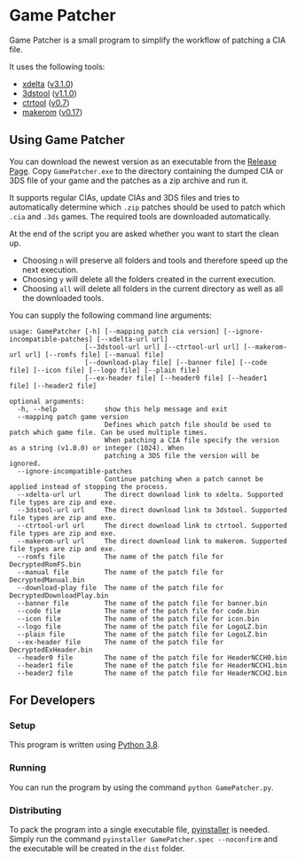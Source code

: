 # Game Patcher
Game Patcher is a small program to simplify the workflow of patching a CIA file.  
  
It uses the following tools:
  * [xdelta](https://github.com/jmacd/xdelta-gpl) ([v3.1.0](https://github.com/jmacd/xdelta-gpl/releases/tag/v3.1.0))
  * [3dstool](https://github.com/dnasdw/3dstool) ([v1.1.0](https://github.com/dnasdw/3dstool/releases/tag/v1.1.0))
  * [ctrtool](https://github.com/3DSGuy/Project_CTR) ([v0.7](https://github.com/3DSGuy/Project_CTR/releases/tag/ctrtool-v0.7))
  * [makerom](https://github.com/3DSGuy/Project_CTR) ([v0.17](https://github.com/3DSGuy/Project_CTR/releases/tag/makerom-v0.17))


## Using Game Patcher
You can download the newest version as an executable from the [Release Page](https://github.com/Ich73/GamePatcher/releases/latest). Copy `GamePatcher.exe` to the directory containing the dumped CIA or 3DS file of your game and the patches as a zip archive and run it.  
  
It supports regular CIAs, update CIAs and 3DS files and tries to automatically determine which `.zip` patches should be used to patch which `.cia` and `.3ds` games. The required tools are downloaded automatically.  
  
At the end of the script you are asked whether you want to start the clean up.
  * Choosing `n` will preserve all folders and tools and therefore speed up the next execution.
  * Choosing `y` will delete all the folders created in the current execution.
  * Choosing `all` will delete all folders in the current directory as well as all the downloaded tools.
  
You can supply the following command line arguments:
```
usage: GamePatcher [-h] [--mapping patch cia version] [--ignore-incompatible-patches] [--xdelta-url url]
                   [--3dstool-url url] [--ctrtool-url url] [--makerom-url url] [--romfs file] [--manual file]
                   [--download-play file] [--banner file] [--code file] [--icon file] [--logo file] [--plain file]
                   [--ex-header file] [--header0 file] [--header1 file] [--header2 file]

optional arguments:
  -h, --help            show this help message and exit
  --mapping patch game version
                        Defines which patch file should be used to patch which game file. Can be used multiple times.
                        When patching a CIA file specify the version as a string (v1.0.0) or integer (1024). When
                        patching a 3DS file the version will be ignored.
  --ignore-incompatible-patches
                        Continue patching when a patch cannot be applied instead of stopping the process.
  --xdelta-url url      The direct download link to xdelta. Supported file types are zip and exe.
  --3dstool-url url     The direct download link to 3dstool. Supported file types are zip and exe.
  --ctrtool-url url     The direct download link to ctrtool. Supported file types are zip and exe.
  --makerom-url url     The direct download link to makerom. Supported file types are zip and exe.
  --romfs file          The name of the patch file for DecryptedRomFS.bin
  --manual file         The name of the patch file for DecryptedManual.bin
  --download-play file  The name of the patch file for DecryptedDownloadPlay.bin
  --banner file         The name of the patch file for banner.bin
  --code file           The name of the patch file for code.bin
  --icon file           The name of the patch file for icon.bin
  --logo file           The name of the patch file for LogoLZ.bin
  --plain file          The name of the patch file for LogoLZ.bin
  --ex-header file      The name of the patch file for DecryptedExHeader.bin
  --header0 file        The name of the patch file for HeaderNCCH0.bin
  --header1 file        The name of the patch file for HeaderNCCH1.bin
  --header2 file        The name of the patch file for HeaderNCCH2.bin
```


## For Developers
### Setup
This program is written using [Python 3.8](https://www.python.org/downloads/release/python-383/).

### Running
You can run the program by using the command `python GamePatcher.py`.

### Distributing
To pack the program into a single executable file, [pyinstaller](http://www.pyinstaller.org/) is needed. Simply run the command `pyinstaller GamePatcher.spec --noconfirm` and the executable will be created in the `dist` folder.
